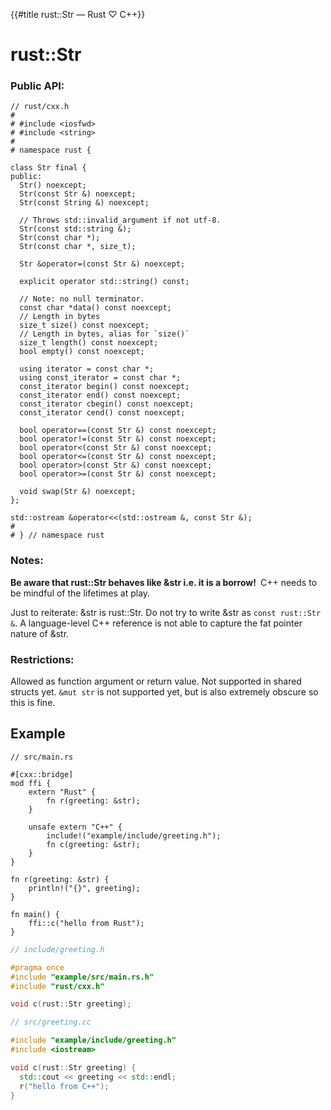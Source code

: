 {{#title rust::Str — Rust ♡ C++}}
# rust::Str

### Public API:

```cpp,hidelines
// rust/cxx.h
#
# #include <iosfwd>
# #include <string>
#
# namespace rust {

class Str final {
public:
  Str() noexcept;
  Str(const Str &) noexcept;
  Str(const String &) noexcept;

  // Throws std::invalid_argument if not utf-8.
  Str(const std::string &);
  Str(const char *);
  Str(const char *, size_t);

  Str &operator=(const Str &) noexcept;

  explicit operator std::string() const;

  // Note: no null terminator.
  const char *data() const noexcept;
  // Length in bytes
  size_t size() const noexcept;
  // Length in bytes, alias for `size()`
  size_t length() const noexcept;
  bool empty() const noexcept;

  using iterator = const char *;
  using const_iterator = const char *;
  const_iterator begin() const noexcept;
  const_iterator end() const noexcept;
  const_iterator cbegin() const noexcept;
  const_iterator cend() const noexcept;

  bool operator==(const Str &) const noexcept;
  bool operator!=(const Str &) const noexcept;
  bool operator<(const Str &) const noexcept;
  bool operator<=(const Str &) const noexcept;
  bool operator>(const Str &) const noexcept;
  bool operator>=(const Str &) const noexcept;

  void swap(Str &) noexcept;
};

std::ostream &operator<<(std::ostream &, const Str &);
#
# } // namespace rust
```

### Notes:

**Be aware that rust::Str behaves like &amp;str i.e. it is a borrow!**&ensp;C++
needs to be mindful of the lifetimes at play.

Just to reiterate: &amp;str is rust::Str. Do not try to write &amp;str as `const
rust::Str &`. A language-level C++ reference is not able to capture the fat
pointer nature of &amp;str.

### Restrictions:

Allowed as function argument or return value. Not supported in shared structs
yet. `&mut str` is not supported yet, but is also extremely obscure so this is
fine.

## Example

```rust,noplayground
// src/main.rs

#[cxx::bridge]
mod ffi {
    extern "Rust" {
        fn r(greeting: &str);
    }

    unsafe extern "C++" {
        include!("example/include/greeting.h");
        fn c(greeting: &str);
    }
}

fn r(greeting: &str) {
    println!("{}", greeting);
}

fn main() {
    ffi::c("hello from Rust");
}
```

```cpp
// include/greeting.h

#pragma once
#include "example/src/main.rs.h"
#include "rust/cxx.h"

void c(rust::Str greeting);
```

```cpp
// src/greeting.cc

#include "example/include/greeting.h"
#include <iostream>

void c(rust::Str greeting) {
  std::cout << greeting << std::endl;
  r("hello from C++");
}
```

